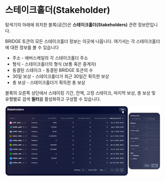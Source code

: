 # 스테이크홀더(Stakeholder)

탐색기의 아래에 위치한 블록(공간)은 **스테이크홀더(Stakeholders)** 관련 정보란입니다.&#x20;

BRIDGE 토큰의 모든 스테이크홀더 정보는 이곳에 나옵니다. 여기서는 각 스테이크홀더에 대한 정보를 볼 수 있습니다

* 주소 - 에버스케일의 각 스테이크홀더 주소
* 형식 - 스테이크홀더의 형식 (보통 혹은 중계자)
* 동결된 스테이크 - 동결된 BRIDGE 토큰의 수
* 30일 보상 - 스테이크홀더가 최근 30일간 획득한 보상
*
  총 보상 - 스테이크홀더가 획득한 총 보상

블록의 오른쪽 상단에서 스테이킹 기간, 잔액, 고정 스테이크, 마지막 보상, 총 보상 및 유형별로 검색 **필터**를 활성화하고 구성할 수 있습니다.&#x20;

![](<../../../.gitbook/assets/image (57).png>)
